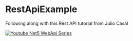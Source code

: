 # RestApiExample
Following along with this Rest API tutorial from Julio Casal


[![Youtube Net5 WebApi Series](http://img.youtube.com/vi/bgk8N_rx1F4/0.jpg)](http://www.youtube.com/watch?v=bgk8N_rx1F4 "Youtube Net5 WebApi Series")
